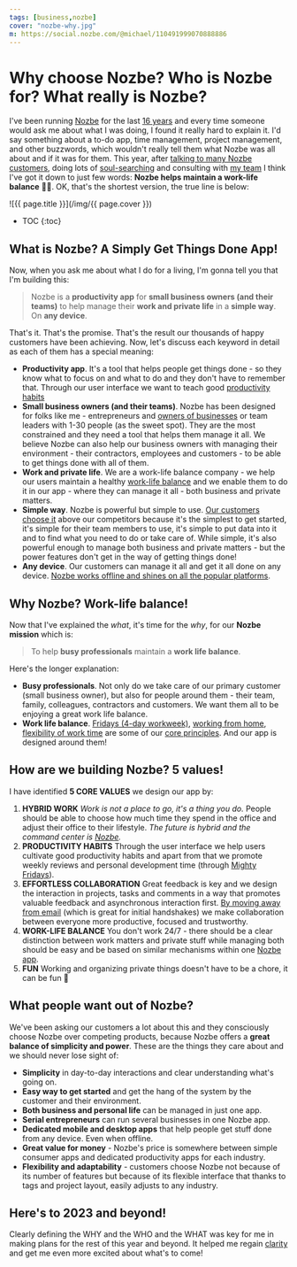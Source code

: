 ```yaml
---
tags: [business,nozbe]
cover: "nozbe-why.jpg"
m: https://social.nozbe.com/@michael/110491999070888886
---
```


# Why choose Nozbe? Who is Nozbe for? What really is Nozbe?

I've been running [Nozbe][n] for the last [16 years](/nozbe16) and every time someone would ask me about what I was doing, I found it really hard to explain it. I'd say something about a to-do app, time management, project management, and other buzzwords, which wouldn't really tell them what Nozbe was all about and if it was for them. This year, after [talking to many Nozbe customers](/noofficefm-44/), doing lots of [soul-searching](/now230428) and consulting with [my team](/nozbe16video/) I think I've got it down to just few words: **Nozbe helps maintain a work-life balance** 🏄‍♂️. OK, that's the shortest version, the true line is below:

<!--More-->

![{{ page.title }}](/img/{{ page.cover }})

* TOC
{:toc}

## What is Nozbe? A Simply Get Things Done App!

Now, when you ask me about what I do for a living, I'm gonna tell you that I'm building this:

> Nozbe is a **productivity app** for **small business owners (and their teams)** to help manage their **work and private life** in a **simple way**. On **any device**.

That's it. That's the promise. That's the result our thousands of happy customers have been achieving. Now, let's discuss each keyword in detail as each of them has a special meaning:

- **Productivity app**. It's a tool that helps people get things done - so they know what to focus on and what to do and they don't have to remember that. Through our user interface we want to teach good [productivity habits](/productivity/)
- **Small business owners (and their teams)**. Nozbe has been designed for folks like me - entrepreneurs and [owners of businesses](/business/) or team leaders with 1-30 people (as the sweet spot). They are the most constrained and they need a tool that helps them manage it all. We believe Nozbe can also help our  business owners with managing their environment - their contractors, employees and customers - to be able to get things done with all of them.
- **Work and private life**. We are a work-life balance company - we help our users maintain a healthy [work-life balance](/life/) and we enable them to do it in our app - where they can manage it all - both business and private matters.
- **Simple way**. Nozbe is powerful but simple to use. [Our customers choose it](/sarah/) above our competitors because it's the simplest to get started, it's simple for their team members to use, it's simple to put data into it and to find what you need to do or take care of. While simple, it's also powerful enough to manage both business and private matters - but the power features don't get in the way of getting things done!
- **Any device**. Our customers can manage it all and get it all done on any device. [Nozbe works offline and shines on all the popular platforms](https://nozbe.com/download/?c=michaelteam).

## Why Nozbe? Work-life balance!

Now that I've explained the *what*, it's time for the *why*, for our **Nozbe mission** which is:

> To help **busy professionals** maintain a **work life balance**.

Here's the longer explanation:

- **Busy professionals**. Not only do we take care of our primary customer (small business owner), but also for people around them - their team, family, colleagues, contractors and customers. We want them all to be enjoying a great work life balance.
- **Work life balance**. [Fridays (4-day workweek)](/friday/), [working from home](/office/), [flexibility of work time](/flexibility/) are some of our [core principles](/17c/). And our app is designed around them!

## How are we building Nozbe? 5 values!

I have identified **5 CORE VALUES** we design our app by:

1. **HYBRID WORK** *Work is not a place to go, it's a thing you do.* People should be able to choose how much time they spend in the office and adjust their office to their lifestyle. *The future is hybrid and the command center is [Nozbe][n].*
2. **PRODUCTIVITY HABITS** Through the user interface we help users cultivate good productivity habits and apart from that we promote weekly reviews and personal development time (through [Mighty Fridays](/tgif/)).
3. **EFFORTLESS COLLABORATION** Great feedback is key and we design the interaction in projects, tasks and comments in a way that promotes valuable feedback and asynchronous interaction first. [By moving away from email](/emailban/) (which is great for initial handshakes) we make collaboration between everyone more productive, focused and trustworthy.
4. **WORK-LIFE BALANCE** You don't work 24/7 - there should be a clear distinction between work matters and private stuff while managing both should be easy and be based on similar mechanisms within one [Nozbe app][n].
5. **FUN** Working and organizing private things doesn't have to be a chore, it can be fun 🤩

## What people want out of Nozbe?

We've been asking our customers a lot about this and they consciously choose Nozbe over competing products, because Nozbe offers a **great balance of simplicity and power**. These are the things they care about and we should never lose sight of:

- **Simplicity** in day-to-day interactions and clear understanding what's going on.
- **Easy way to get started** and get the hang of the system by the customer and their environment.
- **Both business and personal life** can be managed in just one app.
- **Serial entrepreneurs** can run several businesses in one Nozbe app.
- **Dedicated mobile and desktop apps** that help people get stuff done from any device. Even when offline.
- **Great value for money** - Nozbe's price is somewhere between  simple consumer apps and dedicated productivity apps for each industry.
- **Flexibility and adaptability** - customers choose Nozbe not because of its number of features but because of its flexible interface that thanks to tags and project layout, easily adjusts to any industry.

## Here's to 2023 and beyond!

Clearly defining the WHY and the WHO and the WHAT was key for me in making plans for the rest of this year and beyond. It helped me regain [clarity](/clarity) and get me even more excited about what's to come!



[n]: https://michael.gratis/nozbe
[np]: https://michael.gratis/nozbepersonal